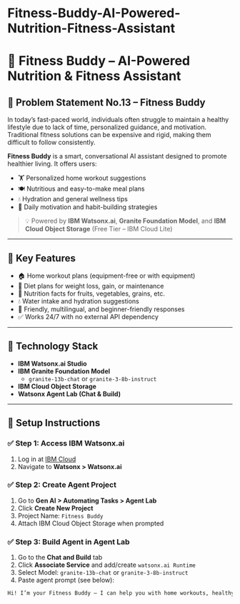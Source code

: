# Fitness-Buddy-AI-Powered-Nutrition-Fitness-Assistant
# 🧠 Fitness Buddy – AI-Powered Nutrition & Fitness Assistant

## 📌 Problem Statement No.13 – Fitness Buddy

In today’s fast-paced world, individuals often struggle to maintain a healthy lifestyle due to lack of time, personalized guidance, and motivation. Traditional fitness solutions can be expensive and rigid, making them difficult to follow consistently.

**Fitness Buddy** is a smart, conversational AI assistant designed to promote healthier living. It offers users:
- 🏋️ Personalized home workout suggestions
- 🍽️ Nutritious and easy-to-make meal plans
- 💧 Hydration and general wellness tips
- 📅 Daily motivation and habit-building strategies

> 💡 Powered by **IBM Watsonx.ai**, **Granite Foundation Model**, and **IBM Cloud Object Storage** (Free Tier – IBM Cloud Lite)

---

## 🌟 Key Features

- 🏠 Home workout plans (equipment-free or with equipment)
- 🥗 Diet plans for weight loss, gain, or maintenance
- 🍎 Nutrition facts for fruits, vegetables, grains, etc.
- 💧 Water intake and hydration suggestions
- 💬 Friendly, multilingual, and beginner-friendly responses
- ✅ Works 24/7 with no external API dependency

---

## 🧠 Technology Stack

- **IBM Watsonx.ai Studio**
- **IBM Granite Foundation Model**  
  - `granite-13b-chat` or `granite-3-8b-instruct`
- **IBM Cloud Object Storage**
- **Watsonx Agent Lab (Chat & Build)**

---

## 🚀 Setup Instructions

### ✅ Step 1: Access IBM Watsonx.ai
1. Log in at [IBM Cloud](https://cloud.ibm.com)
2. Navigate to **Watsonx > Watsonx.ai**

### ✅ Step 2: Create Agent Project
1. Go to **Gen AI > Automating Tasks > Agent Lab**
2. Click **Create New Project**
3. Project Name: `Fitness Buddy`
4. Attach IBM Cloud Object Storage when prompted

### ✅ Step 3: Build Agent in Agent Lab
1. Go to the **Chat and Build** tab
2. Click **Associate Service** and add/create `watsonx.ai Runtime`
3. Select Model: `granite-13b-chat` or `granite-3-8b-instruct`
4. Paste agent prompt (see below):

```txt
Hi! I’m your Fitness Buddy – I can help you with home workouts, healthy diet plans, hydration tips, and wellness motivation. Ask me anything!
